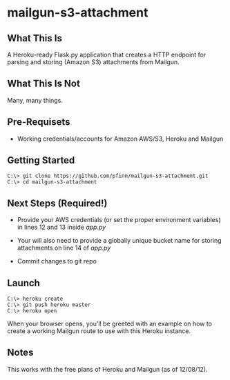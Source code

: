 mailgun-s3-attachment
=====================

## What This Is
A Heroku-ready Flask.py application that creates a HTTP endpoint for parsing and storing (Amazon S3) attachments from Mailgun.

## What This Is Not
Many, many things.

## Pre-Requisets
* Working credentials/accounts for Amazon AWS/S3, Heroku and Mailgun

## Getting Started
    C:\> git clone https://github.com/pfinn/mailgun-s3-attachment.git
    C:\> cd mailgun-s3-attachment

## Next Steps (Required!)
* Provide your AWS credentials (or set the proper environment variables) in lines 12 and 13 inside *app.py*

* Your will also need to provide a globally unique bucket name for storing attachments on line 14 of *app.py*

* Commit changes to git repo
## Launch

    C:\> heroku create
    C:\> git push heroku master
    C:\> heroku open

When your browser opens, you'll be greeted with an example on how to create a working Mailgun route to use with this Heroku instance.

## Notes
This works with the free plans of Heroku and Mailgun (as of 12/08/12).